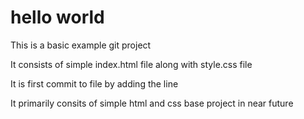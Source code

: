 # hello world

This is a basic example git project 

It consists of simple index.html file along with style.css file

It is first commit to file by adding the line

It primarily consits of simple html and css base project in near future

